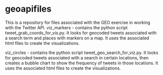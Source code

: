 geoapifiles
===========
This is a repository for files associated with the GEO exercise in working with the Twitter API. viz_markers - contains the python script tweet_grab_coords_for_vis.py. It looks for geocoded tweets associated with a search term and places with markers on a map. It uses the associated html files to create the visualizations.

viz_circles - contains the python script tweet_geo_search_for_viz.py. It looks for geocoded tweets associated with a search in certain locations, then creates a bubble chart to show the frequency of tweets in those locations. It uses the associated html files to create the visualizations.
